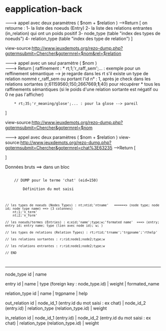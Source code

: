 # eapplication-back


--->  appel avec deux paramètres ( $nom + $relation ) 
-->Return [  on retourne : 
1- la liste des noeuds (Entry)
2- la liste des relations entrantes (in_relation) qui ont un poids positif
3- node_type (table "index des types de noeuds")
4- relation_type (table "index des type de relation")
]

view-source:http://www.jeuxdemots.org/rezo-dump.php?gotermsubmit=Chercher&gotermrel=$nom&rel=$relation


---> appel avec un seul paramètre ( $nom  )  
---> Return [  <definition>
	raffinement :
		* rt;1;'r_raff_sem';... : exemple pour un reffinement sémantique --> je regarde dans les rt s'il existe un type de relation nommé
		r_raff_sem ou portant l'id n° : 1, après je check dans les relations sortantes (r;61159560;150;2667669;**1**;40) pour récupérer *
		tous les raffinements sémantiques (si le poids d'une relation sortante est négatif ou 0 ne pas l'afficher)
		
		* rt;35;'r_meaning/glose';... : pour la glose --> pareil
]

view-source:http://www.jeuxdemots.org/rezo-dump.php?gotermsubmit=Chercher&gotermrel=$nom



---> appel avec deux paramètres ( $nom + $relation ) 
view-source:http://www.jeuxdemots.org/rezo-dump.php?gotermsubmit=Chercher&gotermrel=chat%3E63235
-->Return [  



]


Données bruts  ==> dans un bloc 

<CODE> 
	// DUMP pour le terme 'chat' (eid=150)
	<def>
		Définition du mot saisi
	</def>
	
	// les types de noeuds (Nodes Types) : nt;ntid;'ntname'   ======> (node type; node id; node type name) ==> (3 colonnes)
		nt;1;'n_term'
		nt;2;'n_form'
		
	// les noeuds/termes (Entries) : e;eid;'name';type;w;'formated name'  ===> (entry; entry id; entry name; type (lien avec node id); w; )
	
	// les types de relations (Relation Types) : rt;rtid;'trname';'trgpname';'rthelp' 
	
	// les relations sortantes : r;rid;node1;node2;type;w 
	
	// les relations entrantes : r;rid;node1;node2;type;w 
	
	// END


</CODE>


----------------------------------------------
node_type
id | name

entry
id | name | type (foreign key : node_type.id) | weight | formated_name


relation_type
id | name | trgpname | help

out_relation
id | node_id_1 (entry.id du mot saisi : ex chat) | node_id_2 (entry.id) | relation_type (relation_type.id) | weight

in_relation
id | node_id_1 (entry.id) | node_id_2 (entry.id du mot saisi : ex chat) | relation_type (relation_type.id) | weight

